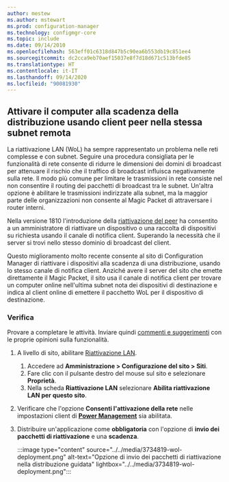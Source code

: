 ```yaml
---
author: mestew
ms.author: mstewart
ms.prod: configuration-manager
ms.technology: configmgr-core
ms.topic: include
ms.date: 09/14/2010
ms.openlocfilehash: 563eff01c6318d847b5c90ea6b553db19c851ee4
ms.sourcegitcommit: dc2cca9eb70aef15037e8f7d18d671c513bfde85
ms.translationtype: HT
ms.contentlocale: it-IT
ms.lasthandoff: 09/14/2020
ms.locfileid: "90081930"
---
```

## <a name="wake-machine-at-deployment-deadline-using-peer-clients-on-the-same-remote-subnet"></a><a name="bkmk_wol"></a> Attivare il computer alla scadenza della distribuzione usando client peer nella stessa subnet remota
<!--3734819-->

La riattivazione LAN (WoL) ha sempre rappresentato un problema nelle reti complesse e con subnet. Seguire una procedura consigliata per le funzionalità di rete consente di ridurre le dimensioni dei domini di broadcast per attenuare il rischio che il traffico di broadcast influisca negativamente sulla rete. Il modo più comune per limitare le trasmissioni in rete consiste nel non consentire il routing dei pacchetti di broadcast tra le subnet. Un'altra opzione è abilitare le trasmissioni indirizzate alla subnet, ma la maggior parte delle organizzazioni non consente al Magic Packet di attraversare i router interni.

Nella versione 1810 l'introduzione della [riattivazione del peer](../../../../clients/deploy/configure-wake-on-lan.md#bkmk_wol-1810) ha consentito a un amministratore di riattivare un dispositivo o una raccolta di dispositivi su richiesta usando il canale di notifica client. Superando la necessità che il server si trovi nello stesso dominio di broadcast del client.

Questo miglioramento molto recente consente al sito di Configuration Manager di riattivare i dispositivi alla scadenza di una distribuzione, usando lo stesso canale di notifica client. Anziché avere il server del sito che emette direttamente il Magic Packet, il sito usa il canale di notifica client per trovare un computer online nell'ultima subnet nota dei dispositivi di destinazione e indica al client online di emettere il pacchetto WoL per il dispositivo di destinazione.

### <a name="try-it-out"></a>Verifica

Provare a completare le attività. Inviare quindi [commenti e suggerimenti](../../technical-preview-2003.md#bkmk_feedback) con le proprie opinioni sulla funzionalità.

1. A livello di sito, abilitare [Riattivazione LAN](../../../../clients/deploy/configure-wake-on-lan.md).
   1. Accedere ad **Amministrazione > Configurazione del sito > Siti**.
   1. Fare clic con il pulsante destro del mouse sul sito e selezionare **Proprietà**.
   1. Nella scheda **Riattivazione LAN** selezionare **Abilita riattivazione LAN per questo sito**.
1. Verificare che l'opzione **Consenti l'attivazione della rete** nelle impostazioni client di [**Power Management**](../../../../clients/deploy/about-client-settings.md#power-management) sia abilitata.
1. Distribuire un'applicazione come **obbligatoria** con l'opzione di **invio dei pacchetti di riattivazione** e una **scadenza**.

    :::image type="content" source="../../media/3734819-wol-deployment.png" alt-text="Opzione di invio dei pacchetti di riattivazione nella distribuzione guidata" lightbox="../../media/3734819-wol-deployment.png":::
